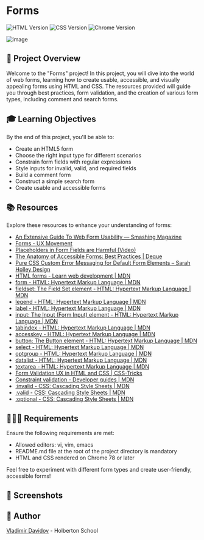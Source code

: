 # Forms

![HTML Version](https://img.shields.io/badge/HTML-5-orange.svg)
![CSS Version](https://img.shields.io/badge/CSS-3-blue.svg)
![Chrome Version](https://img.shields.io/badge/Chrome-78%20%2B-green.svg)

![image](https://github.com/v-dav/holbertonschool-web_front_end/assets/115344057/298252c2-5ff6-4d7e-b596-a5db101747b4)


## 🧐 Project Overview

Welcome to the "Forms" project! In this project, you will dive into the world of web forms, learning how to create usable, accessible, and visually appealing forms using HTML and CSS. The resources provided will guide you through best practices, form validation, and the creation of various form types, including comment and search forms.

## 🎓 Learning Objectives

By the end of this project, you'll be able to:

- Create an HTML5 form
- Choose the right input type for different scenarios
- Constrain form fields with regular expressions
- Style inputs for invalid, valid, and required fields
- Build a comment form
- Construct a simple search form
- Create usable and accessible forms

## 📚 Resources

Explore these resources to enhance your understanding of forms:

- [An Extensive Guide To Web Form Usability — Smashing Magazine](https://www.smashingmagazine.com/2011/11/extensive-guide-web-form-usability/)
- [Forms - UX Movement](https://uxmovement.com/category/forms/)
- [Placeholders in Form Fields are Harmful (Video)](https://www.youtube.com/watch?v=CBNlTP_rh9E)
- [The Anatomy of Accessible Forms: Best Practices | Deque](https://www.deque.com/blog/anatomy-of-accessible-forms-best-practices/)
- [Pure CSS Custom Error Messaging for Default Form Elements – Sarah Holley Design](https://sarahholleydesign.com/blog/pure-css-custom-error-messaging-for-default-form-elements/)
- [HTML forms - Learn web development | MDN](https://developer.mozilla.org/en-US/docs/Learn/Forms)
- [form - HTML: Hypertext Markup Language | MDN](https://developer.mozilla.org/en-US/docs/Web/HTML/Element/form)
- [fieldset: The Field Set element - HTML: Hypertext Markup Language | MDN](https://developer.mozilla.org/en-US/docs/Web/HTML/Element/fieldset)
- [legend - HTML: Hypertext Markup Language | MDN](https://developer.mozilla.org/en-US/docs/Web/HTML/Element/legend)
- [label - HTML: Hypertext Markup Language | MDN](https://developer.mozilla.org/en-US/docs/Web/HTML/Element/label)
- [input: The Input (Form Input) element - HTML: Hypertext Markup Language | MDN](https://developer.mozilla.org/en-US/docs/Web/HTML/Element/input)
- [tabindex - HTML: Hypertext Markup Language | MDN](https://developer.mozilla.org/en-US/docs/Web/HTML/Global_attributes/tabindex)
- [accesskey - HTML: Hypertext Markup Language | MDN](https://developer.mozilla.org/en-US/docs/Web/HTML/Global_attributes/accesskey)
- [button: The Button element - HTML: Hypertext Markup Language | MDN](https://developer.mozilla.org/en-US/docs/Web/HTML/Element/button)
- [select - HTML: Hypertext Markup Language | MDN](https://developer.mozilla.org/en-US/docs/Web/HTML/Element/select)
- [optgroup - HTML: Hypertext Markup Language | MDN](https://developer.mozilla.org/en-US/docs/Web/HTML/Element/optgroup)
- [datalist - HTML: Hypertext Markup Language | MDN](https://developer.mozilla.org/en-US/docs/Web/HTML/Element/datalist)
- [textarea - HTML: Hypertext Markup Language | MDN](https://developer.mozilla.org/en-US/docs/Web/HTML/Element/textarea)
- [Form Validation UX in HTML and CSS | CSS-Tricks](https://css-tricks.com/form-validation-ux-html-css/)
- [Constraint validation - Developer guides | MDN](https://developer.mozilla.org/en-US/docs/Web/Guide/HTML/HTML5/Constraint_validation)
- [:invalid - CSS: Cascading Style Sheets | MDN](https://developer.mozilla.org/en-US/docs/Web/CSS/:invalid)
- [:valid - CSS: Cascading Style Sheets | MDN](https://developer.mozilla.org/en-US/docs/Web/CSS/:valid)
- [:optional - CSS: Cascading Style Sheets | MDN](https://developer.mozilla.org/en-US/docs/Web/CSS/:optional)

## 🧑🏻‍💻 Requirements

Ensure the following requirements are met:

- Allowed editors: vi, vim, emacs
- README.md file at the root of the project directory is mandatory
- HTML and CSS rendered on Chrome 78 or later

Feel free to experiment with different form types and create user-friendly, accessible forms!

## 📸 Screenshots

## 🙇 Author
[Vladimir Davidov](https://github.com/v-dav) - Holberton School

